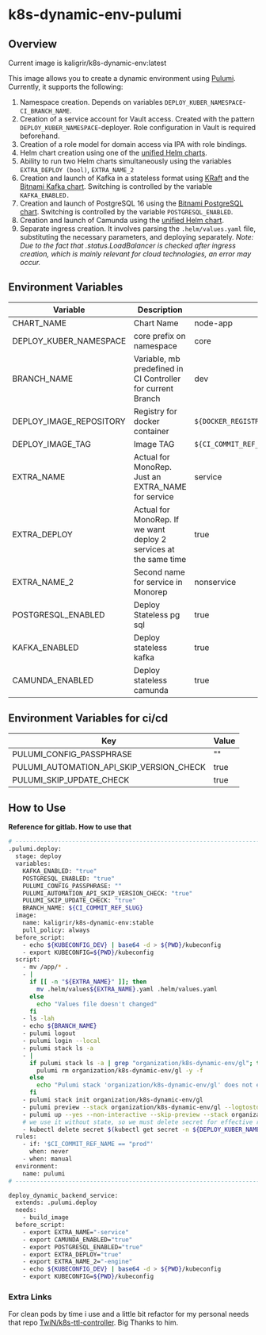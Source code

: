 # k8s-dynamic-env-pulumi

## Overview

Current image is kaligrir/k8s-dynamic-env:latest

This image allows you to create a dynamic environment using [Pulumi](https://www.pulumi.com/). Currently, it supports the following:

1. Namespace creation. Depends on variables ```DEPLOY_KUBER_NAMESPACE```-```CI_BRANCH_NAME```.
2. Creation of a service account for Vault access. Created with the pattern ```DEPLOY_KUBER_NAMESPACE```-deployer. Role configuration in Vault is required beforehand.
3. Creation of a role model for domain access via IPA with role bindings.
4. Helm chart creation using one of the [unified Helm charts](https://github.com/GrigoryLantsov/helm-library).
5. Ability to run two Helm charts simultaneously using the variables ```EXTRA_DEPLOY (bool)```, ```EXTRA_NAME_2```
6. Creation and launch of Kafka in a stateless format using [KRaft](https://developer.confluent.io/learn/kraft/) and the [Bitnami Kafka chart](https://github.com/bitnami/charts/tree/main/bitnami/kafka). Switching is controlled by the variable ```KAFKA_ENABLED.```
7. Creation and launch of PostgreSQL 16 using the [Bitnami PostgreSQL chart](https://github.com/bitnami/charts/blob/main/bitnami/postgresql). Switching is controlled by the variable ```POSTGRESQL_ENABLED```.
8. Creation and launch of Camunda using the [unified Helm chart](https://github.com/GrigoryLantsov/helm-library).
9. Separate ingress creation. It involves parsing the ```.helm/values.yaml``` file, substituting the necessary parameters, and deploying separately. *Note: Due to the fact that .status.LoadBalancer is checked after ingress creation, which is mainly relevant for cloud technologies, an error may occur.*


## Environment Variables

| Variable                | Description                                                       | Example                                                  |
|-------------------------|-------------------------------------------------------------------|----------------------------------------------------------|
| CHART_NAME              | Chart Name                                                        | node-app                                                 |
| DEPLOY_KUBER_NAMESPACE  | core prefix on namespace                                          | core                                                     |
| BRANCH_NAME             | Variable, mb predefined in CI Controller for current Branch       | dev                                                      |
| DEPLOY_IMAGE_REPOSITORY | Registry for docker container                                     | ```${DOCKER_REGISTRY}/${CI_PROJECT_NAME}${EXTRA_NAME}``` |
| DEPLOY_IMAGE_TAG        | Image TAG                                                         | ```${CI_COMMIT_REF_SLUG}.${CI_COMMIT_SHORT_SHA}```       |
| EXTRA_NAME              | Actual for MonoRep. Just an EXTRA_NAME for service                | service                                                  |
| EXTRA_DEPLOY            | Actual for MonoRep. If we want deploy 2 services at the same time | true                                                     |
| EXTRA_NAME_2            | Second name for service in Monorep                                | nonservice                                               |
| POSTGRESQL_ENABLED      | Deploy Stateless pg sql                                           | true                                                     |
| KAFKA_ENABLED           | Deploy stateless kafka                                            | true                                                     |
| CAMUNDA_ENABLED         | Deploy stateless camunda                                          | true                                                     |

## Environment Variables for ci/cd

| Key                                      | Value    |
|------------------------------------------|----------|
| PULUMI_CONFIG_PASSPHRASE                 | ""       |
| PULUMI_AUTOMATION_API_SKIP_VERSION_CHECK | true     |
| PULUMI_SKIP_UPDATE_CHECK                 | true     |

## How to Use

**Reference for gitlab. How to use that**

```sh
# --------------------------------------------------------------------------------------
.pulumi.deploy:
  stage: deploy
  variables:
    KAFKA_ENABLED: "true"
    POSTGRESQL_ENABLED: "true"
    PULUMI_CONFIG_PASSPHRASE: ""
    PULUMI_AUTOMATION_API_SKIP_VERSION_CHECK: "true"
    PULUMI_SKIP_UPDATE_CHECK: "true"
    BRANCH_NAME: ${CI_COMMIT_REF_SLUG}
  image:
    name: kaligrir/k8s-dynamic-env:stable
    pull_policy: always
  before_script:
    - echo ${KUBECONFIG_DEV} | base64 -d > ${PWD}/kubeconfig
    - export KUBECONFIG=${PWD}/kubeconfig
  script:
    - mv /app/* .
    - |
      if [[ -n "${EXTRA_NAME}" ]]; then
        mv .helm/values${EXTRA_NAME}.yaml .helm/values.yaml
      else
        echo "Values file doesn't changed"
      fi
    - ls -lah
    - echo ${BRANCH_NAME}
    - pulumi logout
    - pulumi login --local
    - pulumi stack ls -a
    - |
      if pulumi stack ls -a | grep "organization/k8s-dynamic-env/gl"; then
        pulumi rm organization/k8s-dynamic-env/gl -y -f
      else
        echo "Pulumi stack 'organization/k8s-dynamic-env/gl' does not exist. Skipping..."
      fi
    - pulumi stack init organization/k8s-dynamic-env/gl
    - pulumi preview --stack organization/k8s-dynamic-env/gl --logtostderr --logflow -v=9 2> out.txt
    - pulumi up --yes --non-interactive --skip-preview --stack organization/k8s-dynamic-env/gl || true
    # we use it without state, so we must delete secret for effective redeploy in the same branch
    - kubectl delete secret $(kubectl get secret -n ${DEPLOY_KUBER_NAMESPACE}-${BRANCH_NAME} | grep sh.helm | awk '{ print $1 }') -n ${DEPLOY_KUBER_NAMESPACE}-${BRANCH_NAME}
  rules:
    - if: '$CI_COMMIT_REF_NAME == "prod"'
      when: never
    - when: manual
  environment:
    name: pulumi
# --------------------------------------------------------------------------------------
```    

```sh
deploy_dynamic_backend_service:
  extends: .pulumi.deploy
  needs:
    - build_image
  before_script:
    - export EXTRA_NAME="-service"
    - export CAMUNDA_ENABLED="true"
    - export POSTGRESQL_ENABLED="true"
    - export EXTRA_DEPLOY="true"
    - export EXTRA_NAME_2="-engine"
    - echo ${KUBECONFIG_DEV} | base64 -d > ${PWD}/kubeconfig
    - export KUBECONFIG=${PWD}/kubeconfig
```

### Extra Links

For clean pods by time i use and a little bit refactor for my personal needs that repo [TwiN/k8s-ttl-controller](https://github.com/TwiN/k8s-ttl-controller). Big Thanks to him.